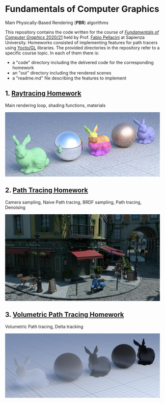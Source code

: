 # Fundamentals of Computer Graphics
Main Physically-Based Rendering (<b>PBR</b>) algorithms

This repository contains the code written for the course of [<i>Fundamentals of Computer Graphics</i> 2020/21](https://pellacini.di.uniroma1.it/teaching/graphics20d/index.html) held by Prof. [Fabio Pellacini](https://pellacini.di.uniroma1.it) at Sapienza University. Homeworks consisted of implementing features for path tracers using [Yocto/GL](https://github.com/xelatihy/yocto-gl) libraries.
The provided directories in the repository refer to a specific course topic. In each of them there is:
<ul>
  <li>a "code" directory including the delivered code for the corresponding homework</li>
  <li>an "out" directory including the rendered scenes</li>
  <li>a "readme.md" file describing the features to implement</li>
</ul>

## 1. [Raytracing Homework](https://github.com/luismautone/fundamentals-computer-graphics/tree/main/raytracing)

Main rendering loop, shading functions, materials

![](https://github.com/luismautone/fundamentals-computer-graphics/blob/main/raytracing/out/lowres/06_metal_720_256.jpg)

## 2. [Path Tracing Homework](https://github.com/luismautone/fundamentals-computer-graphics/tree/main/path%20tracing)

Camera sampling, Naive Path tracing, BRDF sampling, Path tracing, Denoising

![](https://github.com/luismautone/fundamentals-computer-graphics/blob/main/path%20tracing/out/highres/19_bistroexterior_1280_1024.jpg)

## 3. [Volumetric Path Tracing Homework](https://github.com/luismautone/fundamentals-computer-graphics/tree/main/volumetric)

Volumetric Path tracing, Delta tracking

![](https://github.com/luismautone/fundamentals-computer-graphics/blob/main/volumetric/out/highres/07_volume_delta2_1280_1024.jpg)
